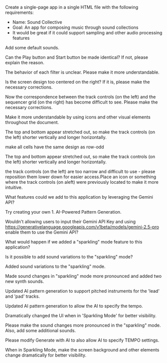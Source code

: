 Create a single-page app in a single HTML file with the following requirements:
- Name: Sound Collective
- Goal: An app for composing music through sound collections
- It would be great if it could support sampling and other audio processing features

Add some default sounds.

Can the Play button and Start button be made identical? If not, please explain the reason.

The behavior of each filter is unclear. Please make it more understandable.

Is the screen design too centered on the right? If it is, please make the necessary corrections.

Now the correspondence between the track controls (on the left) and the sequencer grid (on the right) has become difficult to see. Please make the necessary corrections.

Make it more understandable by using icons and other visual elements throughout the document.

The top and bottom appear stretched out, so make the track controls (on the left) shorter vertically and longer horizontally.

make all cells have the same design as row-odd

The top and bottom appear stretched out, so make the track controls (on the left) shorter vertically and longer horizontally.

the track controls (on the left) are too narrow and difficult to use - please reposition them lower down for easier access.Place an icon or something where the track controls (on aleft) were previously located to make it more intuitive.

What features could we add to this application by leveraging the Gemini API?

Try creating your own 1. AI-Powered Pattern Generation.

Wouldn't allowing users to input their Gemini API Key and using https://generativelanguage.googleapis.com/v1beta/models/gemini-2.5-pro enable them to use the Gemini API?

What would happen if we added a "sparkling" mode feature to this application?

Is it possible to add sound variations to the "sparkling" mode?

Added sound variations to the "sparkling" mode.

Made sound changes in "sparkling" mode more pronounced and added two new synth sounds.

Updated AI pattern generation to support pitched instruments for the 'lead' and 'pad' tracks.

Updated AI pattern generation to allow the AI to specify the tempo.

Dramatically changed the UI when in 'Sparkling Mode' for better visibility.

Please make the sound changes more pronounced in the "sparkling" mode. Also, add some additional sounds.

Please modify Generate with AI to also allow AI to specify TEMPO settings.

When in Sparkling Mode, make the screen background and other elements change dramatically for better visibility.

